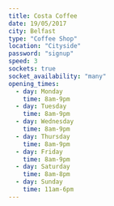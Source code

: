 ```yaml
---
title: Costa Coffee
date: 19/05/2017
city: Belfast
type: "Coffee Shop"
location: "Cityside"
password: "signup"
speed: 3
sockets: true
socket_availability: "many"
opening_times:
  - day: Monday
    time: 8am-9pm
  - day: Tuesday
    time: 8am-9pm
  - day: Wednesday
    time: 8am-9pm
  - day: Thursday
    time: 8am-9pm
  - day: Friday
    time: 8am-9pm
  - day: Saturday
    time: 8am-8pm
  - day: Sunday
    time: 11am-6pm
---
```

